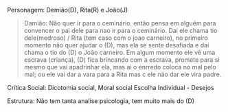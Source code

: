 Personagem: Demião(D), Rita(R) e João(J) 
> Damião: Não quer ir para o ceminário. então pensa em alguém para convencer o pai dele para nao ir para o ceminário. Daí ele chama tio dele(medroso) / Rita (tem caso com o joao carneiro), no primeiro momento não quer ajudar o (D), mas ela  se sente desafiada e daí chama o tio do (D) o João carneiro. Em algum momento ele vê uma escrava (criança), (D) fica brincando com a escrava, promete para si mesmo que vai apadrinhar ela, mas ai o enrredo coloca no mal pelo mal; ou ele vai dar a vara para a Rita mas c ele não dar ele vira padre. 

Crítica Social: 
Dicotomia social, 
Moral social 
Escolha Individual - Desejos

Estrutura: 
Não tem tanta analise psicologia, tem muito mais do (D)